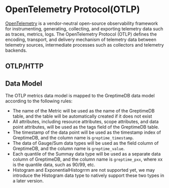 # OpenTelemetry Protocol(OTLP)

[OpenTelemetry](https://opentelemetry.io/) is a vendor-neutral open-source observability framework for instrumenting, generating, collecting, and exporting telemetry data such as traces, metrics, logs. The OpenTelemetry Protocol (OTLP) defines the encoding, transport, and delivery mechanism of telemetry data between telemetry sources, intermediate processes such as collectors and telemetry backends.

## OTLP/HTTP

<!--@include: @/db-cloud-shared/clients/otlp-integration.md-->

## Data Model

The OTLP metrics data model is mapped to the GreptimeDB data model according to the following rules:
- The name of the Metric will be used as the name of the GreptimeDB table, and the table will be automatically created if it does not exist
- All attributes, including resource attributes, scope attributes, and data point attributes, will be used as the tags field of the GreptimeDB table.
- The timestamp of the data point will be used as the timestamp index of GreptimeDB, and the column name is `greptime_timestamp`.
- The data of Gauge/Sum data types will be used as the field column of GreptimeDB, and the column name is `greptime_value`.
- Each quantile of the Summay data type will be used as a separate data column of GreptimeDB, and the column name is `greptime_pxx`, where xx is the quantile data, such as 90/99, etc.
- Histogram and ExponentialHistogrrm are not supported yet, we may introduce the Histogram data type to natively support these two types in a later version.
